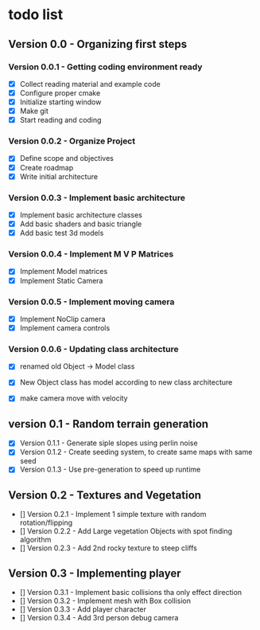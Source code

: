 # todo list

## Version 0.0 - Organizing first steps

### Version 0.0.1 - Getting coding environment ready

- [x] Collect reading material and example code
- [x] Configure proper cmake
- [x] Initialize starting window
- [x] Make git
- [x] Start reading and coding

### Version 0.0.2 - Organize Project 

- [x] Define scope and objectives
- [x] Create roadmap
- [x] Write initial architecture

### Version 0.0.3 - Implement basic architecture

- [x] Implement basic architecture classes
- [x] Add basic shaders and basic triangle
- [x] Add basic test 3d models

### Version 0.0.4 - Implement M V P Matrices
- [x] Implement Model matrices
- [x] Implement Static Camera

### Version 0.0.5 - Implement moving camera
- [x] Implement NoClip camera 
- [x] Implement camera controls

### Version 0.0.6 - Updating class architecture
- [x] renamed old Object -> Model class
- [x] New Object class has model according to new class architecture
- [x] make camera move with velocity


## version 0.1 - Random terrain generation

- [x] Version 0.1.1 - Generate siple slopes using perlin noise
- [x] Version 0.1.2 - Create seeding system, to create same maps with same seed
- [x] Version 0.1.3 - Use pre-generation to speed up runtime

## Version 0.2 - Textures and Vegetation

- [] Version 0.2.1 - Implement 1 simple texture with random rotation/flipping
- [] Version 0.2.2 - Add Large vegetation Objects with spot finding algorithm
- [] Version 0.2.3 - Add 2nd rocky texture to steep cliffs

## Version 0.3 - Implementing player 

- [] Version 0.3.1 - Implement basic collisions tha only effect direction
- [] Version 0.3.2 - Implement mesh with Box collision
- [] Version 0.3.3 - Add player character
- [] Version 0.3.4 - Add 3rd person debug camera


